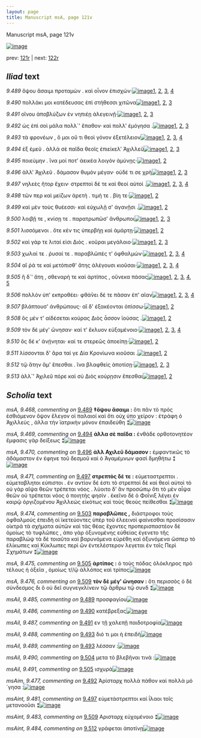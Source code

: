 ```yaml
---
layout: page
title: Manuscript msA, page 121v
---
```


Manuscript msA, page 121v

[![image](http://www.homermultitext.org/iipsrv?OBJ=IIP,1.0&FIF=/project/homer/pyramidal/deepzoom/hmt/vaimg/2017a/VA121VN_0624.tif&WID=100&CVT=JPEG)](http://www.homermultitext.org/ict2/?urn=urn:cite2:hmt:vaimg.2017a:VA121VN_0624)

prev:  [121r](../121r) | next:  [122r](../122r)

## *Iliad* text

*9.489* <a id="9.489"/> ὄψου ἄσαιμι προταμὼν . καὶ οἶνον ἐπισχών·[![image](http://www.homermultitext.org/iipsrv?OBJ=IIP,1.0&FIF=/project/homer/pyramidal/deepzoom/hmt/vaimg/2017a/VA121VN_0624.tif&RGN=0.4885,0.2074,0.3644,0.0376&WID=1000&CVT=JPEG)](http://www.homermultitext.org/ict2/?urn=urn:cite2:hmt:vaimg.2017a:VA121VN_0624@0.4885,0.2074,0.3644,0.0376)[1](#msA_9.667), [2](#msA_9.468), [3](#msAil_9.485), [4](#msA_9.1)

*9.490* <a id="9.490"/> πολλάκι μοι κατέδευσας ἐπὶ στήθεσσι χιτῶνα[![image](http://www.homermultitext.org/iipsrv?OBJ=IIP,1.0&FIF=/project/homer/pyramidal/deepzoom/hmt/vaimg/2017a/VA121VN_0624.tif&RGN=0.4905,0.2412,0.3614,0.0218&WID=1000&CVT=JPEG)](http://www.homermultitext.org/ict2/?urn=urn:cite2:hmt:vaimg.2017a:VA121VN_0624@0.4905,0.2412,0.3614,0.0218)[1](#msA_9.667), [2](#msAil_9.486), [3](#msA_9.1)

*9.491* <a id="9.491"/> οἴνου ἀποβλύζων ἐν νηπιέῃ ἀλεγεινῇ·[![image](http://www.homermultitext.org/iipsrv?OBJ=IIP,1.0&FIF=/project/homer/pyramidal/deepzoom/hmt/vaimg/2017a/VA121VN_0624.tif&RGN=0.4925,0.2622,0.3614,0.0218&WID=1000&CVT=JPEG)](http://www.homermultitext.org/ict2/?urn=urn:cite2:hmt:vaimg.2017a:VA121VN_0624@0.4925,0.2622,0.3614,0.0218)[1](#msA_9.667), [2](#msAil_9.487), [3](#msA_9.1)

*9.492* <a id="9.492"/> ὡς ἐπὶ σοὶ μάλα πολλ`' ἔπαθον· καὶ πολλ' ἐμόγησα .[![image](http://www.homermultitext.org/iipsrv?OBJ=IIP,1.0&FIF=/project/homer/pyramidal/deepzoom/hmt/vaimg/2017a/VA121VN_0624.tif&RGN=0.4955,0.2825,0.3764,0.0195&WID=1000&CVT=JPEG)](http://www.homermultitext.org/ict2/?urn=urn:cite2:hmt:vaimg.2017a:VA121VN_0624@0.4955,0.2825,0.3764,0.0195)[1](#msA_9.667), [2](#msAim_9.477), [3](#msA_9.1)

*9.493* <a id="9.493"/> τὰ φρονέων , ὅ μοι οὔ τι θεοὶ γόνον ἐξετέλειον[![image](http://www.homermultitext.org/iipsrv?OBJ=IIP,1.0&FIF=/project/homer/pyramidal/deepzoom/hmt/vaimg/2017a/VA121VN_0624.tif&RGN=0.4945,0.2975,0.3493,0.0278&WID=1000&CVT=JPEG)](http://www.homermultitext.org/ict2/?urn=urn:cite2:hmt:vaimg.2017a:VA121VN_0624@0.4945,0.2975,0.3493,0.0278)[1](#msA_9.667), [2](#msAil_9.489), [3](#msAil_9.488), [4](#msA_9.1)

*9.494* <a id="9.494"/> ἐξ ἐμεῦ . ἀλλὰ σὲ παῖδα θεοῖς ἐπιείκελ' Ἀχιλλεῦ[![image](http://www.homermultitext.org/iipsrv?OBJ=IIP,1.0&FIF=/project/homer/pyramidal/deepzoom/hmt/vaimg/2017a/VA121VN_0624.tif&RGN=0.4865,0.3193,0.4034,0.0263&WID=1000&CVT=JPEG)](http://www.homermultitext.org/ict2/?urn=urn:cite2:hmt:vaimg.2017a:VA121VN_0624@0.4865,0.3193,0.4034,0.0263)[1](#msA_9.667), [2](#msA_9.469), [3](#msA_9.1)

*9.495* <a id="9.495"/> ποιεύμην . ἵνα μοί ποτ' ἀεικέα λοιγὸν ἀμύνῃς·[![image](http://www.homermultitext.org/iipsrv?OBJ=IIP,1.0&FIF=/project/homer/pyramidal/deepzoom/hmt/vaimg/2017a/VA121VN_0624.tif&RGN=0.4935,0.3381,0.3914,0.0233&WID=1000&CVT=JPEG)](http://www.homermultitext.org/ict2/?urn=urn:cite2:hmt:vaimg.2017a:VA121VN_0624@0.4935,0.3381,0.3914,0.0233)[1](#msA_9.667), [2](#msA_9.1)

*9.496* <a id="9.496"/> ἀλλ' Ἀχιλεῦ . δάμασον θυμὸν μέγαν· οὐδέ τι σε χρὴ[![image](http://www.homermultitext.org/iipsrv?OBJ=IIP,1.0&FIF=/project/homer/pyramidal/deepzoom/hmt/vaimg/2017a/VA121VN_0624.tif&RGN=0.4925,0.3561,0.3914,0.0233&WID=1000&CVT=JPEG)](http://www.homermultitext.org/ict2/?urn=urn:cite2:hmt:vaimg.2017a:VA121VN_0624@0.4925,0.3561,0.3914,0.0233)[1](#msA_9.667), [2](#msA_9.470), [3](#msA_9.1)

*9.497* <a id="9.497"/> νηλεὲς ῆτορ ἔχειν· στρεπτοὶ δέ τε καὶ θεοὶ αὐτοὶ .[![image](http://www.homermultitext.org/iipsrv?OBJ=IIP,1.0&FIF=/project/homer/pyramidal/deepzoom/hmt/vaimg/2017a/VA121VN_0624.tif&RGN=0.4915,0.3757,0.3734,0.0225&WID=1000&CVT=JPEG)](http://www.homermultitext.org/ict2/?urn=urn:cite2:hmt:vaimg.2017a:VA121VN_0624@0.4915,0.3757,0.3734,0.0225)[1](#msA_9.667), [2](#msA_9.471), [3](#msAint_9.481), [4](#msA_9.1)

*9.498* <a id="9.498"/> τῶν περ καὶ μείζων ἀρετὴ . τιμή τε . βίη τε·[![image](http://www.homermultitext.org/iipsrv?OBJ=IIP,1.0&FIF=/project/homer/pyramidal/deepzoom/hmt/vaimg/2017a/VA121VN_0624.tif&RGN=0.4955,0.3967,0.3734,0.0225&WID=1000&CVT=JPEG)](http://www.homermultitext.org/ict2/?urn=urn:cite2:hmt:vaimg.2017a:VA121VN_0624@0.4955,0.3967,0.3734,0.0225)[1](#msA_9.667), [2](#msA_9.1)

*9.499* <a id="9.499"/> καὶ μὲν τοὺς θυέεσσι· καὶ εὐχωλῇ σ' ἀγανῇσι .[![image](http://www.homermultitext.org/iipsrv?OBJ=IIP,1.0&FIF=/project/homer/pyramidal/deepzoom/hmt/vaimg/2017a/VA121VN_0624.tif&RGN=0.4935,0.4147,0.3834,0.0195&WID=1000&CVT=JPEG)](http://www.homermultitext.org/ict2/?urn=urn:cite2:hmt:vaimg.2017a:VA121VN_0624@0.4935,0.4147,0.3834,0.0195)[1](#msA_9.667), [2](#msA_9.1)

*9.500* <a id="9.500"/> λοιβῇ τε , κνίσῃ τε . παρατρωπῶσ' ἄνθρωποι[![image](http://www.homermultitext.org/iipsrv?OBJ=IIP,1.0&FIF=/project/homer/pyramidal/deepzoom/hmt/vaimg/2017a/VA121VN_0624.tif&RGN=0.4895,0.4328,0.3934,0.021&WID=1000&CVT=JPEG)](http://www.homermultitext.org/ict2/?urn=urn:cite2:hmt:vaimg.2017a:VA121VN_0624@0.4895,0.4328,0.3934,0.021)[1](#msA_9.667), [2](#msAim_9.478), [3](#msA_9.1)

*9.501* <a id="9.501"/> λισσόμενοι . ὅτε κέν τις ὑπερβήῃ καὶ ἁμάρτῃ·[![image](http://www.homermultitext.org/iipsrv?OBJ=IIP,1.0&FIF=/project/homer/pyramidal/deepzoom/hmt/vaimg/2017a/VA121VN_0624.tif&RGN=0.4915,0.4515,0.4014,0.0195&WID=1000&CVT=JPEG)](http://www.homermultitext.org/ict2/?urn=urn:cite2:hmt:vaimg.2017a:VA121VN_0624@0.4915,0.4515,0.4014,0.0195)[1](#msA_9.667), [2](#msA_9.1)

*9.502* <a id="9.502"/> καὶ γάρ τε λιταί εἰσι Διὸς . κοῦραι μεγάλοιο·[![image](http://www.homermultitext.org/iipsrv?OBJ=IIP,1.0&FIF=/project/homer/pyramidal/deepzoom/hmt/vaimg/2017a/VA121VN_0624.tif&RGN=0.4905,0.4688,0.3624,0.0203&WID=1000&CVT=JPEG)](http://www.homermultitext.org/ict2/?urn=urn:cite2:hmt:vaimg.2017a:VA121VN_0624@0.4905,0.4688,0.3624,0.0203)[1](#msA_9.667), [2](#msA_9.472), [3](#msA_9.1)

*9.503* <a id="9.503"/> χωλαί τε . ῥυσαί τε . παραβλῶπές τ' ὀφθαλμών·[![image](http://www.homermultitext.org/iipsrv?OBJ=IIP,1.0&FIF=/project/homer/pyramidal/deepzoom/hmt/vaimg/2017a/VA121VN_0624.tif&RGN=0.4875,0.4899,0.3974,0.0203&WID=1000&CVT=JPEG)](http://www.homermultitext.org/ict2/?urn=urn:cite2:hmt:vaimg.2017a:VA121VN_0624@0.4875,0.4899,0.3974,0.0203)[1](#msA_9.667), [2](#msA_9.474), [3](#msA_9.473), [4](#msA_9.1)

*9.504* <a id="9.504"/> αἵ ῥά τε καὶ μετόπισθ' ἄτης ἀλέγουσι κιοῦσαι·[![image](http://www.homermultitext.org/iipsrv?OBJ=IIP,1.0&FIF=/project/homer/pyramidal/deepzoom/hmt/vaimg/2017a/VA121VN_0624.tif&RGN=0.4925,0.5041,0.3764,0.024&WID=1000&CVT=JPEG)](http://www.homermultitext.org/ict2/?urn=urn:cite2:hmt:vaimg.2017a:VA121VN_0624@0.4925,0.5041,0.3764,0.024)[1](#msA_9.667), [2](#msAil_9.490), [3](#msAint_9.482), [4](#msA_9.1)

*9.505* <a id="9.505"/> ἣ δ`' ἄτη , σθεναρή τε καὶ ἀρτίπος , οὕνεκα πάσας[![image](http://www.homermultitext.org/iipsrv?OBJ=IIP,1.0&FIF=/project/homer/pyramidal/deepzoom/hmt/vaimg/2017a/VA121VN_0624.tif&RGN=0.4835,0.5207,0.4254,0.024&WID=1000&CVT=JPEG)](http://www.homermultitext.org/ict2/?urn=urn:cite2:hmt:vaimg.2017a:VA121VN_0624@0.4835,0.5207,0.4254,0.024)[1](#msA_9.667), [2](#msAil_9.491), [3](#msA_9.475), [4](#msAim_9.479), [5](#msA_9.1)

*9.506* <a id="9.506"/> πολλὸν ὑπ' εκπροθέει· φθά̄νει δέ τε πᾶσαν ἐπ' αῖαν[![image](http://www.homermultitext.org/iipsrv?OBJ=IIP,1.0&FIF=/project/homer/pyramidal/deepzoom/hmt/vaimg/2017a/VA121VN_0624.tif&RGN=0.4735,0.5432,0.4254,0.024&WID=1000&CVT=JPEG)](http://www.homermultitext.org/ict2/?urn=urn:cite2:hmt:vaimg.2017a:VA121VN_0624@0.4735,0.5432,0.4254,0.024)[1](#msA_9.667), [2](#msAim_9.480), [3](#msAil_9.492), [4](#msA_9.1)

*9.507* <a id="9.507"/> βλάπτουσ' ἀνθρώπους· αἳ δ' ἐξακέονται ὀπίσσω·[![image](http://www.homermultitext.org/iipsrv?OBJ=IIP,1.0&FIF=/project/homer/pyramidal/deepzoom/hmt/vaimg/2017a/VA121VN_0624.tif&RGN=0.4795,0.562,0.4254,0.024&WID=1000&CVT=JPEG)](http://www.homermultitext.org/ict2/?urn=urn:cite2:hmt:vaimg.2017a:VA121VN_0624@0.4795,0.562,0.4254,0.024)[1](#msA_9.667), [2](#msA_9.1)

*9.508* <a id="9.508"/> ὃς μέν τ' αἰδέσεται κούρας Διὸς ἆσσον ϊούσας .[![image](http://www.homermultitext.org/iipsrv?OBJ=IIP,1.0&FIF=/project/homer/pyramidal/deepzoom/hmt/vaimg/2017a/VA121VN_0624.tif&RGN=0.4785,0.5793,0.4254,0.024&WID=1000&CVT=JPEG)](http://www.homermultitext.org/ict2/?urn=urn:cite2:hmt:vaimg.2017a:VA121VN_0624@0.4785,0.5793,0.4254,0.024)[1](#msA_9.667), [2](#msA_9.1)

*9.509* <a id="9.509"/> τὸν δὲ μέγ' ὤνησαν· καί τ' ἔκλυον εὐξαμένοιο·[![image](http://www.homermultitext.org/iipsrv?OBJ=IIP,1.0&FIF=/project/homer/pyramidal/deepzoom/hmt/vaimg/2017a/VA121VN_0624.tif&RGN=0.4705,0.6003,0.4254,0.024&WID=1000&CVT=JPEG)](http://www.homermultitext.org/ict2/?urn=urn:cite2:hmt:vaimg.2017a:VA121VN_0624@0.4705,0.6003,0.4254,0.024)[1](#msA_9.667), [2](#msAint_9.483), [3](#msA_9.476), [4](#msA_9.1)

*9.510* <a id="9.510"/> ὃς δέ κ' ἀνῄνηται· καί τε στερεῶς ἀποείπῃ·[![image](http://www.homermultitext.org/iipsrv?OBJ=IIP,1.0&FIF=/project/homer/pyramidal/deepzoom/hmt/vaimg/2017a/VA121VN_0624.tif&RGN=0.4775,0.6198,0.4254,0.024&WID=1000&CVT=JPEG)](http://www.homermultitext.org/ict2/?urn=urn:cite2:hmt:vaimg.2017a:VA121VN_0624@0.4775,0.6198,0.4254,0.024)[1](#msA_9.667), [2](#msA_9.1)

*9.511* <a id="9.511"/> λίσσονται δ' ἄρα ταί γε Δία Κρονίωνα κιοῦσαι .[![image](http://www.homermultitext.org/iipsrv?OBJ=IIP,1.0&FIF=/project/homer/pyramidal/deepzoom/hmt/vaimg/2017a/VA121VN_0624.tif&RGN=0.4745,0.6394,0.3924,0.021&WID=1000&CVT=JPEG)](http://www.homermultitext.org/ict2/?urn=urn:cite2:hmt:vaimg.2017a:VA121VN_0624@0.4745,0.6394,0.3924,0.021)[1](#msA_9.667), [2](#msA_9.1)

*9.512* <a id="9.512"/> τῷ ἄτην ἅμ' ἕπεσθαι . ἵνα βλαφθεὶς ἀποτίσῃ·[![image](http://www.homermultitext.org/iipsrv?OBJ=IIP,1.0&FIF=/project/homer/pyramidal/deepzoom/hmt/vaimg/2017a/VA121VN_0624.tif&RGN=0.4865,0.6574,0.3954,0.021&WID=1000&CVT=JPEG)](http://www.homermultitext.org/ict2/?urn=urn:cite2:hmt:vaimg.2017a:VA121VN_0624@0.4865,0.6574,0.3954,0.021)[1](#msA_9.667), [2](#msAint_9.484), [3](#msA_9.1)

*9.513* <a id="9.513"/> ἀλλ`' Ἀχιλεῦ πόρε καὶ σὺ Διὸς κούρῃσιν ἕπεσθαι[![image](http://www.homermultitext.org/iipsrv?OBJ=IIP,1.0&FIF=/project/homer/pyramidal/deepzoom/hmt/vaimg/2017a/VA121VN_0624.tif&RGN=0.4945,0.6747,0.3854,0.0278&WID=1000&CVT=JPEG)](http://www.homermultitext.org/ict2/?urn=urn:cite2:hmt:vaimg.2017a:VA121VN_0624@0.4945,0.6747,0.3854,0.0278)[1](#msA_9.667), [2](#msA_9.1)

## *Scholia* text

*msA, 9.468, commenting on* [9.489](#9.489)  <a id="msA_9.468"/> **‡ὄψου ἄσαιμι :** ὅτι πᾶν τὸ πρὸς ἐσθιόμενον ὄψον ἔλεγον οἱ παλαιοί καὶ ὅτι οὐχ ὑπο χείρον : ἐτράφη ὁ Ἀχιλλεὺς , ἀλλα τὴν ϊατρικὴν μόνον ἐπαιδεύθη ⁑[![image](http://www.homermultitext.org/iipsrv?OBJ=IIP,1.0&FIF=/project/homer/pyramidal/deepzoom/hmt/vaimg/2017a/VA121VN_0624.tif&RGN=0.2172,0.1022,0.6687,0.0398&WID=1000&CVT=JPEG)](http://www.homermultitext.org/ict2/?urn=urn:cite2:hmt:vaimg.2017a:VA121VN_0624@0.2172,0.1022,0.6687,0.0398)

*msA, 9.469, commenting on* [9.494](#9.494)  <a id="msA_9.469"/> **ἀλλα σὲ παῖδα :** ἐνθάδε ορθοτονητέον ἔμφασις γὰρ δείξεως ⁑[![image](http://www.homermultitext.org/iipsrv?OBJ=IIP,1.0&FIF=/project/homer/pyramidal/deepzoom/hmt/vaimg/2017a/VA121VN_0624.tif&RGN=0.4243,0.1266,0.3811,0.0182&WID=1000&CVT=JPEG)](http://www.homermultitext.org/ict2/?urn=urn:cite2:hmt:vaimg.2017a:VA121VN_0624@0.4243,0.1266,0.3811,0.0182)

*msA, 9.470, commenting on* [9.496](#9.496)  <a id="msA_9.470"/> **ἀλλ Αχιλεῦ δάμασον :** ἐμφαντικῶς τὸ ἀδάμαστον ἐν έφηνε τοῦ δεσμοῦ καὶ ὁ Ἀγαμέμνων φασὶ δμηθήτω ⁑[![image](http://www.homermultitext.org/iipsrv?OBJ=IIP,1.0&FIF=/project/homer/pyramidal/deepzoom/hmt/vaimg/2017a/VA121VN_0624.tif&RGN=0.2202,0.136,0.6066,0.0233&WID=1000&CVT=JPEG)](http://www.homermultitext.org/ict2/?urn=urn:cite2:hmt:vaimg.2017a:VA121VN_0624@0.2202,0.136,0.6066,0.0233)

*msA, 9.471, commenting on* [9.497](#9.497)  <a id="msA_9.471"/> **στρεπτὸς δέ τε :** εὐμεταστρεπτοι . εὐμεταβλητοι εύπιστοι . ἐν αντίον δέ ἐστι τὸ στρεπτοὶ δὲ καὶ θεοὶ αὐτοὶ τὸ οὐ γὰρ αῖψα θεῶν τρέπεται νόος . λύοιτο δ' ἂν προσώπῳ ὅτι τὸ μὲν αἶψα θεῶν οὐ τρέπεται νόος ὁ ποιητὴς φησίν . ἐκεῖνο δὲ ὁ Φοῖνιξ λέγει ἐν καιρῷ ὀργιζομένου Ἀχιλλεώς εἰκότως καὶ τοὺς θεοὺς πείθεσθαι ⁑[![image](http://www.homermultitext.org/iipsrv?OBJ=IIP,1.0&FIF=/project/homer/pyramidal/deepzoom/hmt/vaimg/2017a/VA121VN_0624.tif&RGN=0.2222,0.142,0.6687,0.0541&WID=1000&CVT=JPEG)](http://www.homermultitext.org/ict2/?urn=urn:cite2:hmt:vaimg.2017a:VA121VN_0624@0.2222,0.142,0.6687,0.0541)

*msA, 9.474, commenting on* [9.503](#9.503)  <a id="msA_9.474"/> **παραβλῶπες ,** διάστροφοι τοὺς ὀφθαλμούς ἐπειδὴ οἱ ϊκετεύοντες ὑπὲρ τοῦ ἐλεεινοὶ φαίνεσθαι προσίσασιν οἰκτρά τὰ σχήματα αὐτῶν καὶ τὰς θέας ἔχοντες προπερισπαστέον δὲ ὁμοίως τὸ τυφλῶπες , ἀπο γὰρ ὀξυνομένης εὐθείας ἐγενετο τῆς παραβλώψ τὰ δὲ τοιαῦτα καὶ βαρυνόμενα εὑρέθη καὶ ὀξυνόμενα ὥσπερ τὸ ἑλίκωπες καὶ Κύκλωπες περὶ ῶν ἐντελέστερον λεγεται ἐν τοῖς Περὶ Σχημάτων ⁑[![image](http://www.homermultitext.org/iipsrv?OBJ=IIP,1.0&FIF=/project/homer/pyramidal/deepzoom/hmt/vaimg/2017a/VA121VN_0624.tif&RGN=0.2079,0.6147,0.2334,0.1231&WID=1000&CVT=JPEG)](http://www.homermultitext.org/ict2/?urn=urn:cite2:hmt:vaimg.2017a:VA121VN_0624@0.2079,0.6147,0.2334,0.1231)

*msA, 9.475, commenting on* [9.505](#9.505)  <a id="msA_9.475"/> **ἀρτίπος :** ὁ τοὺς πόδας ὁλόκληρος πρὸ τέλους ἡ ὀξεῖα , ὁμοίως τ//ῷ ἀλλόπος καὶ τρίπος[![image](http://www.homermultitext.org/iipsrv?OBJ=IIP,1.0&FIF=/project/homer/pyramidal/deepzoom/hmt/vaimg/2017a/VA121VN_0624.tif&RGN=0.4661,0.7108,0.4322,0.0248&WID=1000&CVT=JPEG)](http://www.homermultitext.org/ict2/?urn=urn:cite2:hmt:vaimg.2017a:VA121VN_0624@0.4661,0.7108,0.4322,0.0248)

*msA, 9.476, commenting on* [9.509](#9.509)  <a id="msA_9.476"/> **τὸν δὲ μέγ' ὤνησαν :** ὅτι περισσὸς ὁ δὲ σύνδεσμος δι ὃ οὐ δεῖ συγνεγκλίνειν τῷ ἄρθρω τῷ συνδ ⁑[![image](http://www.homermultitext.org/iipsrv?OBJ=IIP,1.0&FIF=/project/homer/pyramidal/deepzoom/hmt/vaimg/2017a/VA121VN_0624.tif&RGN=0.3581,0.7285,0.5519,0.0198&WID=1000&CVT=JPEG)](http://www.homermultitext.org/ict2/?urn=urn:cite2:hmt:vaimg.2017a:VA121VN_0624@0.3581,0.7285,0.5519,0.0198)

*msAil, 9.485, commenting on* [9.489](#9.489)  <a id="msAil_9.485"/> προσφαγίου[![image](http://www.homermultitext.org/iipsrv?OBJ=IIP,1.0&FIF=/project/homer/pyramidal/deepzoom/hmt/vaimg/2017a/VA121VN_0624.tif&RGN=0.4935,0.2111,0.0611,0.0105&WID=1000&CVT=JPEG)](http://www.homermultitext.org/ict2/?urn=urn:cite2:hmt:vaimg.2017a:VA121VN_0624@0.4935,0.2111,0.0611,0.0105)

*msAil, 9.486, commenting on* [9.490](#9.490)  <a id="msAil_9.486"/> κατέβρεξας[![image](http://www.homermultitext.org/iipsrv?OBJ=IIP,1.0&FIF=/project/homer/pyramidal/deepzoom/hmt/vaimg/2017a/VA121VN_0624.tif&RGN=0.6256,0.2382,0.0611,0.0105&WID=1000&CVT=JPEG)](http://www.homermultitext.org/ict2/?urn=urn:cite2:hmt:vaimg.2017a:VA121VN_0624@0.6256,0.2382,0.0611,0.0105)

*msAil, 9.487, commenting on* [9.491](#9.491)  <a id="msAil_9.487"/> εν τῇ χαλεπῇ παιδοτροφία[![image](http://www.homermultitext.org/iipsrv?OBJ=IIP,1.0&FIF=/project/homer/pyramidal/deepzoom/hmt/vaimg/2017a/VA121VN_0624.tif&RGN=0.7698,0.2592,0.1051,0.0143&WID=1000&CVT=JPEG)](http://www.homermultitext.org/ict2/?urn=urn:cite2:hmt:vaimg.2017a:VA121VN_0624@0.7698,0.2592,0.1051,0.0143)

*msAil, 9.488, commenting on* [9.493](#9.493)  <a id="msAil_9.488"/> διό τι μοι ὴ ἐπειδὴ[![image](http://www.homermultitext.org/iipsrv?OBJ=IIP,1.0&FIF=/project/homer/pyramidal/deepzoom/hmt/vaimg/2017a/VA121VN_0624.tif&RGN=0.6156,0.296,0.0851,0.0113&WID=1000&CVT=JPEG)](http://www.homermultitext.org/ict2/?urn=urn:cite2:hmt:vaimg.2017a:VA121VN_0624@0.6156,0.296,0.0851,0.0113)

*msAil, 9.489, commenting on* [9.493](#9.493)  <a id="msAil_9.489"/> λέσσαν :[![image](http://www.homermultitext.org/iipsrv?OBJ=IIP,1.0&FIF=/project/homer/pyramidal/deepzoom/hmt/vaimg/2017a/VA121VN_0624.tif&RGN=0.8048,0.3005,0.044,0.0113&WID=1000&CVT=JPEG)](http://www.homermultitext.org/ict2/?urn=urn:cite2:hmt:vaimg.2017a:VA121VN_0624@0.8048,0.3005,0.044,0.0113)

*msAil, 9.490, commenting on* [9.504](#9.504)  <a id="msAil_9.490"/> μετα τὸ βλεβῆναι τινά :[![image](http://www.homermultitext.org/iipsrv?OBJ=IIP,1.0&FIF=/project/homer/pyramidal/deepzoom/hmt/vaimg/2017a/VA121VN_0624.tif&RGN=0.6236,0.5034,0.0991,0.0113&WID=1000&CVT=JPEG)](http://www.homermultitext.org/ict2/?urn=urn:cite2:hmt:vaimg.2017a:VA121VN_0624@0.6236,0.5034,0.0991,0.0113)

*msAil, 9.491, commenting on* [9.505](#9.505)  <a id="msAil_9.491"/> ισχυρά[![image](http://www.homermultitext.org/iipsrv?OBJ=IIP,1.0&FIF=/project/homer/pyramidal/deepzoom/hmt/vaimg/2017a/VA121VN_0624.tif&RGN=0.6136,0.5237,0.036,0.0083&WID=1000&CVT=JPEG)](http://www.homermultitext.org/ict2/?urn=urn:cite2:hmt:vaimg.2017a:VA121VN_0624@0.6136,0.5237,0.036,0.0083)

*msAim, 9.477, commenting on* [9.492](#9.492)  <a id="msAim_9.477"/> Ἀρίσταρχ πολλὰ πάθον καὶ πολλὰ μό´γησα :[![image](http://www.homermultitext.org/iipsrv?OBJ=IIP,1.0&FIF=/project/homer/pyramidal/deepzoom/hmt/vaimg/2017a/VA121VN_0624.tif&RGN=0.4294,0.2832,0.0651,0.0316&WID=1000&CVT=JPEG)](http://www.homermultitext.org/ict2/?urn=urn:cite2:hmt:vaimg.2017a:VA121VN_0624@0.4294,0.2832,0.0651,0.0316)

*msAint, 9.481, commenting on* [9.497](#9.497)  <a id="msAint_9.481"/> εὐμετάστρεπτοι καὶ ΐλαοι τοῖς μετανοοῦσι ⁑[![image](http://www.homermultitext.org/iipsrv?OBJ=IIP,1.0&FIF=/project/homer/pyramidal/deepzoom/hmt/vaimg/2017a/VA121VN_0624.tif&RGN=0.8519,0.3719,0.0641,0.0331&WID=1000&CVT=JPEG)](http://www.homermultitext.org/ict2/?urn=urn:cite2:hmt:vaimg.2017a:VA121VN_0624@0.8519,0.3719,0.0641,0.0331)

*msAint, 9.483, commenting on* [9.509](#9.509)  <a id="msAint_9.483"/> Αρισταρχ εὐχομένοιο ⁑[![image](http://www.homermultitext.org/iipsrv?OBJ=IIP,1.0&FIF=/project/homer/pyramidal/deepzoom/hmt/vaimg/2017a/VA121VN_0624.tif&RGN=0.8739,0.5988,0.04,0.0301&WID=1000&CVT=JPEG)](http://www.homermultitext.org/ict2/?urn=urn:cite2:hmt:vaimg.2017a:VA121VN_0624@0.8739,0.5988,0.04,0.0301)

*msAint, 9.484, commenting on* [9.512](#9.512)  <a id="msAint_9.484"/> γράφεται ἀποτίνῃ[![image](http://www.homermultitext.org/iipsrv?OBJ=IIP,1.0&FIF=/project/homer/pyramidal/deepzoom/hmt/vaimg/2017a/VA121VN_0624.tif&RGN=0.8719,0.6469,0.04,0.0301&WID=1000&CVT=JPEG)](http://www.homermultitext.org/ict2/?urn=urn:cite2:hmt:vaimg.2017a:VA121VN_0624@0.8719,0.6469,0.04,0.0301)